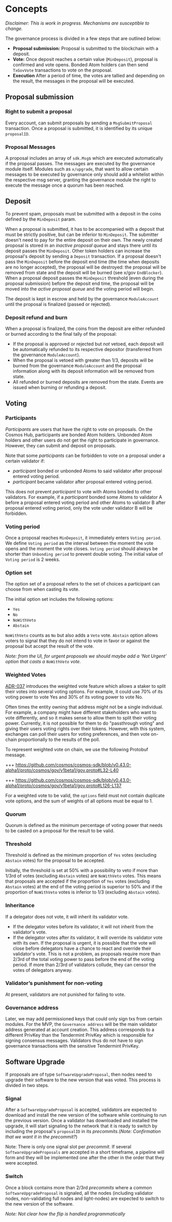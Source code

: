 <!--
order: 1
-->

# Concepts

_Disclaimer: This is work in progress. Mechanisms are susceptible to change._

The governance process is divided in a few steps that are outlined below:

- **Proposal submission:** Proposal is submitted to the blockchain with a
  deposit.
- **Vote:** Once deposit reaches a certain value (`MinDeposit`), proposal is
  confirmed and vote opens. Bonded Atom holders can then send `TxGovVote`
  transactions to vote on the proposal.
- **Execution** After a period of time, the votes are tallied and depending
  on the result, the messages in the proposal will be executed.

## Proposal submission

### Right to submit a proposal

Every account, can submit proposals by sending a `MsgSubmitProposal` transaction.
Once a proposal is submitted, it is identified by its unique `proposalID`.

### Proposal Messages

A proposal includes an array of `sdk.Msg`s which are executed automatically if the
proposal passes. The messages are executed by the governance module itself. Modules
such as `x/upgrade`, that want to allow certain messages to be executed by governance
only should add a whitelist within the respective msg server, granting the governance
module the right to execute the message once a quorum has been reached.

## Deposit

To prevent spam, proposals must be submitted with a deposit in the coins defined by
the `MinDeposit` param.

When a proposal is submitted, it has to be accompanied with a deposit that must be
strictly positive, but can be inferior to `MinDeposit`. The submitter doesn't need
to pay for the entire deposit on their own. The newly created proposal is stored in
an _inactive proposal queue_ and stays there until its deposit passes the `MinDeposit`.
Other token holders can increase the proposal's deposit by sending a `Deposit`
transaction. If a proposal doesn't pass the `MinDeposit` before the deposit end time
(the time when deposits are no longer accepted), the proposal will be destroyed: the
proposal will be removed from state and the deposit will be burned (see x/gov `EndBlocker`).
When a proposal deposit passes the `MinDeposit` threshold (even during the proposal
submission) before the deposit end time, the proposal will be moved into the
_active proposal queue_ and the voting period will begin.

The deposit is kept in escrow and held by the governance `ModuleAccount` until the
proposal is finalized (passed or rejected).

### Deposit refund and burn

When a proposal is finalized, the coins from the deposit are either refunded or burned
according to the final tally of the proposal:

- If the proposal is approved or rejected but _not_ vetoed, each deposit will be
  automatically refunded to its respective depositor (transferred from the governance
  `ModuleAccount`).
- When the proposal is vetoed with greater than 1/3, deposits will be burned from the
  governance `ModuleAccount` and the proposal information along with its deposit
  information will be removed from state.
- All refunded or burned deposits are removed from the state. Events are issued when
  burning or refunding a deposit.

## Voting

### Participants

_Participants_ are users that have the right to vote on proposals. On the
Cosmos Hub, participants are bonded Atom holders. Unbonded Atom holders and
other users do not get the right to participate in governance. However, they
can submit and deposit on proposals.

Note that some _participants_ can be forbidden to vote on a proposal under a
certain validator if:

- _participant_ bonded or unbonded Atoms to said validator after proposal
  entered voting period.
- _participant_ became validator after proposal entered voting period.

This does not prevent _participant_ to vote with Atoms bonded to other
validators. For example, if a _participant_ bonded some Atoms to validator A
before a proposal entered voting period and other Atoms to validator B after
proposal entered voting period, only the vote under validator B will be
forbidden.

### Voting period

Once a proposal reaches `MinDeposit`, it immediately enters `Voting period`. We
define `Voting period` as the interval between the moment the vote opens and
the moment the vote closes. `Voting period` should always be shorter than
`Unbonding period` to prevent double voting. The initial value of
`Voting period` is 2 weeks.

### Option set

The option set of a proposal refers to the set of choices a participant can
choose from when casting its vote.

The initial option set includes the following options:

- `Yes`
- `No`
- `NoWithVeto`
- `Abstain`

`NoWithVeto` counts as `No` but also adds a `Veto` vote. `Abstain` option
allows voters to signal that they do not intend to vote in favor or against the
proposal but accept the result of the vote.

_Note: from the UI, for urgent proposals we should maybe add a ‘Not Urgent’
option that casts a `NoWithVeto` vote._

### Weighted Votes

[ADR-037](../../../docs/architecture/adr-037-gov-split-vote.md) introduces the weighted vote feature which allows a staker to split their votes into several voting options. For example, it could use 70% of its voting power to vote Yes and 30% of its voting power to vote No.

Often times the entity owning that address might not be a single individual. For example, a company might have different stakeholders who want to vote differently, and so it makes sense to allow them to split their voting power. Currently, it is not possible for them to do "passthrough voting" and giving their users voting rights over their tokens. However, with this system, exchanges can poll their users for voting preferences, and then vote on-chain proportionally to the results of the poll.

To represent weighted vote on chain, we use the following Protobuf message.

+++ https://github.com/cosmos/cosmos-sdk/blob/v0.43.0-alpha1/proto/cosmos/gov/v1beta1/gov.proto#L32-L40

+++ https://github.com/cosmos/cosmos-sdk/blob/v0.43.0-alpha1/proto/cosmos/gov/v1beta1/gov.proto#L126-L137

For a weighted vote to be valid, the `options` field must not contain duplicate vote options, and the sum of weights of all options must be equal to 1.

### Quorum

Quorum is defined as the minimum percentage of voting power that needs to be
casted on a proposal for the result to be valid.

### Threshold

Threshold is defined as the minimum proportion of `Yes` votes (excluding
`Abstain` votes) for the proposal to be accepted.

Initially, the threshold is set at 50% with a possibility to veto if more than
1/3rd of votes (excluding `Abstain` votes) are `NoWithVeto` votes. This means
that proposals are accepted if the proportion of `Yes` votes (excluding
`Abstain` votes) at the end of the voting period is superior to 50% and if the
proportion of `NoWithVeto` votes is inferior to 1/3 (excluding `Abstain`
votes).

### Inheritance

If a delegator does not vote, it will inherit its validator vote.

- If the delegator votes before its validator, it will not inherit from the
  validator's vote.
- If the delegator votes after its validator, it will override its validator
  vote with its own. If the proposal is urgent, it is possible
  that the vote will close before delegators have a chance to react and
  override their validator's vote. This is not a problem, as proposals require more than 2/3rd of the total voting power to pass before the end of the voting period. If more than 2/3rd of validators collude, they can censor the votes of delegators anyway.

### Validator’s punishment for non-voting

At present, validators are not punished for failing to vote.

### Governance address

Later, we may add permissioned keys that could only sign txs from certain modules. For the MVP, the `Governance address` will be the main validator address generated at account creation. This address corresponds to a different PrivKey than the Tendermint PrivKey which is responsible for signing consensus messages. Validators thus do not have to sign governance transactions with the sensitive Tendermint PrivKey.

## Software Upgrade

If proposals are of type `SoftwareUpgradeProposal`, then nodes need to upgrade
their software to the new version that was voted. This process is divided in
two steps.

### Signal

After a `SoftwareUpgradeProposal` is accepted, validators are expected to
download and install the new version of the software while continuing to run
the previous version. Once a validator has downloaded and installed the
upgrade, it will start signaling to the network that it is ready to switch by
including the proposal's `proposalID` in its _precommits_.(_Note: Confirmation
that we want it in the precommit?_)

Note: There is only one signal slot per _precommit_. If several
`SoftwareUpgradeProposals` are accepted in a short timeframe, a pipeline will
form and they will be implemented one after the other in the order that they
were accepted.

### Switch

Once a block contains more than 2/3rd _precommits_ where a common
`SoftwareUpgradeProposal` is signaled, all the nodes (including validator
nodes, non-validating full nodes and light-nodes) are expected to switch to the
new version of the software.

_Note: Not clear how the flip is handled programmatically_
